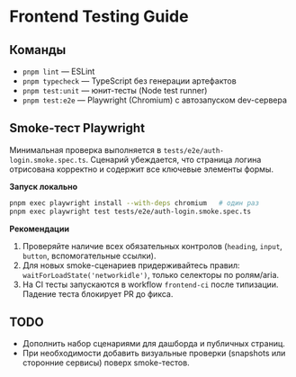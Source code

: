 # Frontend Testing Guide

## Команды
- `pnpm lint` — ESLint
- `pnpm typecheck` — TypeScript без генерации артефактов
- `pnpm test:unit` — юнит-тесты (Node test runner)
- `pnpm test:e2e` — Playwright (Chromium) с автозапуском dev-сервера

## Smoke-тест Playwright
Минимальная проверка выполняется в `tests/e2e/auth-login.smoke.spec.ts`. Сценарий убеждается, что страница логина отрисована корректно и содержит все ключевые элементы формы.

**Запуск локально**
```bash
pnpm exec playwright install --with-deps chromium   # один раз
pnpm exec playwright test tests/e2e/auth-login.smoke.spec.ts
```

**Рекомендации**
1. Проверяйте наличие всех обязательных контролов (`heading`, `input`, `button`, вспомогательные ссылки).
2. Для новых smoke-сценариев придерживайтесь правил: `waitForLoadState('networkidle')`, только селекторы по ролям/aria.
3. На CI тесты запускаются в workflow `frontend-ci` после типизации. Падение теста блокирует PR до фикса.

## TODO
- Дополнить набор сценариями для дашборда и публичных страниц.
- При необходимости добавить визуальные проверки (snapshots или сторонние сервисы) поверх smoke-тестов.
